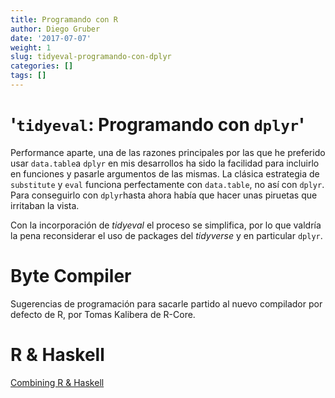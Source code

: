 ```yaml
---
title: Programando con R
author: Diego Gruber
date: '2017-07-07'
weight: 1
slug: tidyeval-programando-con-dplyr
categories: []
tags: []
---
```


# '`tidyeval`: Programando con `dplyr`'

Performance aparte, una de las razones principales por las que he preferido usar `data.table`a `dplyr` en mis desarrollos ha sido la facilidad para incluirlo en funciones y pasarle argumentos de las mismas. La clásica estrategia de `substitute` y `eval` funciona perfectamente con `data.table`, no así con `dplyr`. Para conseguirlo con `dplyr`hasta ahora había que hacer unas piruetas que irritaban la vista. 

Con la incorporación de *tidyeval* el proceso se simplifica, por lo que valdría la pena reconsiderar el uso de packages del *tidyverse* y en particular `dplyr`. 

# Byte Compiler

Sugerencias de programación para sacarle partido al nuevo compilador por defecto de R, por Tomas Kalibera de R-Core.

# R & Haskell

[Combining R & Haskell](https://recurrentnull.wordpress.com/2017/07/07/haskellr/)